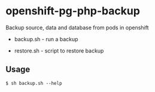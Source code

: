 # openshift-pg-php-backup

Backup source, data and database from pods in openshift

* backup.sh - run a backup

* restore.sh - script to restore backup


Usage
---------------------

```
$ sh backup.sh --help
```

